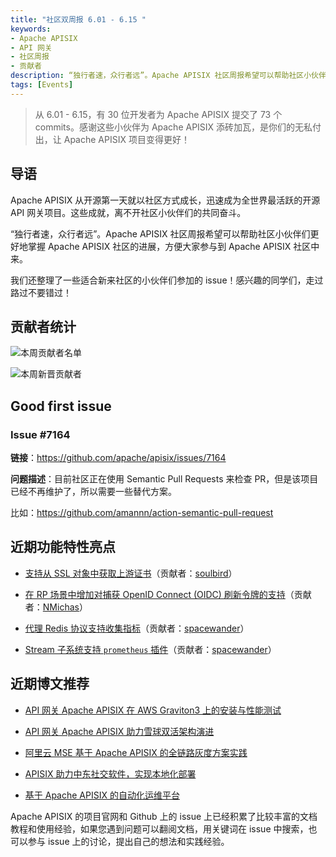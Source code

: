 ```yaml
---
title: "社区双周报 6.01 - 6.15 "
keywords: 
- Apache APISIX
- API 网关
- 社区周报
- 贡献者
description: “独行者速，众行者远”。Apache APISIX 社区周报希望可以帮助社区小伙伴们更好地掌握 Apache APISIX 社区的每周进展，方便大家参与到 Apache APISIX 社区中来。
tags: [Events]
---
```


> 从 6.01 - 6.15，有 30 位开发者为 Apache APISIX 提交了 73 个 commits。感谢这些小伙伴为 Apache APISIX 添砖加瓦，是你们的无私付出，让 Apache APISIX 项目变得更好！

<!--truncate-->

## 导语

Apache APISIX 从开源第一天就以社区方式成长，迅速成为全世界最活跃的开源 API 网关项目。这些成就，离不开社区小伙伴们的共同奋斗。

“独行者速，众行者远”。Apache APISIX 社区周报希望可以帮助社区小伙伴们更好地掌握 Apache APISIX 社区的进展，方便大家参与到 Apache APISIX 社区中来。

我们还整理了一些适合新来社区的小伙伴们参加的 issue！感兴趣的同学们，走过路过不要错过！

## 贡献者统计

![本周贡献者名单](https://static.apiseven.com/2022/weeklyreport/0615/174759817-47eddcc7-a857-494b-9874-8daf95a71abe.png)

![本周新晋贡献者](https://static.apiseven.com/2022/weeklyreport/0615/174759599-d832f5cd-3c61-44b9-90a6-3ceff3934c4c.png)

## Good first issue

### Issue #7164

**链接**：https://github.com/apache/apisix/issues/7164

**问题描述**：目前社区正在使用 Semantic Pull Requests 来检查 PR，但是该项目已经不再维护了，所以需要一些替代方案。

比如：https://github.com/amannn/action-semantic-pull-request

## 近期功能特性亮点

- [支持从 SSL 对象中获取上游证书](https://github.com/apache/apisix/pull/7221)（贡献者：[soulbird](https://github.com/soulbird)）

- [在 RP 场景中增加对捕获 OpenID Connect (OIDC) 刷新令牌的支持](https://github.com/apache/apisix/pull/7220)（贡献者：[NMichas](https://github.com/NMichas)）

- [代理 Redis 协议支持收集指标](https://github.com/apache/apisix/pull/7183)（贡献者：[spacewander](https://github.com/spacewander)）

- [Stream 子系统支持 `prometheus` 插件](https://github.com/apache/apisix/pull/7174)（贡献者：[spacewander](https://github.com/spacewander)）

## 近期博文推荐

- [API 网关 Apache APISIX 在 AWS Graviton3 上的安装与性能测试](https://apisix.apache.org/zh/blog/2022/06/07/installation-performance-test-of-apigateway-apisix-on-aws-graviton3)

- [API 网关 Apache APISIX 助力雪球双活架构演进](https://apisix.apache.org/zh/blog/2022/06/14/xueqiu-with-apache-apisix)

- [阿里云 MSE 基于 Apache APISIX 的全链路灰度方案实践](https://apisix.apache.org/zh/blog/2022/06/14/how-mse-supports-canary-release-with-apache-apisix)

- [APISIX 助力中东社交软件，实现本地化部署](https://apisix.apache.org/zh/blog/2022/06/14/beeto-with-apache-apisix)

- [基于 Apache APISIX 的自动化运维平台](https://apisix.apache.org/zh/blog/2022/06/14/automated-operation-base-apache-apisix)

Apache APISIX 的项目官网和 Github 上的 issue 上已经积累了比较丰富的文档教程和使用经验，如果您遇到问题可以翻阅文档，用关键词在 issue 中搜索，也可以参与 issue 上的讨论，提出自己的想法和实践经验。
